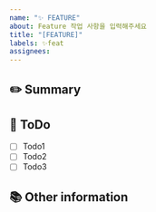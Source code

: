 ```yaml
---
name: "✨ FEATURE"
about: Feature 작업 사항을 입력해주세요
title: "[FEATURE]"
labels: ✨feat
assignees: 
---
```


## ✏️ Summary
<!-- 어떤 작업을 할 것인지 간략하게 적어주세요 -->

## 📝 ToDo
<!-- 해야 하는 작업을 적어주세요 -->
- [ ] Todo1
- [ ] Todo2
- [ ] Todo3

## 📚 Other information
<!-- 참고할 사항이 있다면 적어주세요 -->